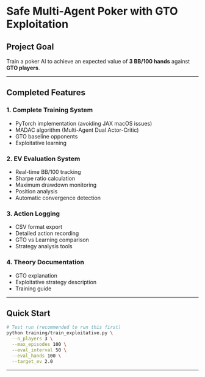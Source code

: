 # Safe Multi-Agent Poker with GTO Exploitation

## Project Goal

Train a poker AI to achieve an expected value of **3 BB/100 hands** against **GTO players**.

---

## Completed Features

### 1. **Complete Training System**
- PyTorch implementation (avoiding JAX macOS issues)
- MADAC algorithm (Multi-Agent Dual Actor-Critic)
- GTO baseline opponents
- Exploitative learning

### 2. **EV Evaluation System**
- Real-time BB/100 tracking
- Sharpe ratio calculation
- Maximum drawdown monitoring
- Position analysis
- Automatic convergence detection

### 3. **Action Logging**
- CSV format export
- Detailed action recording
- GTO vs Learning comparison
- Strategy analysis tools

### 4. **Theory Documentation**
- GTO explanation
- Exploitative strategy description
- Training guide

---

## Quick Start

```bash
# Test run (recommended to run this first)
python training/train_exploitative.py \
  --n_players 3 \
  --max_episodes 100 \
  --eval_interval 50 \
  --eval_hands 100 \
  --target_ev 2.0
```

---


